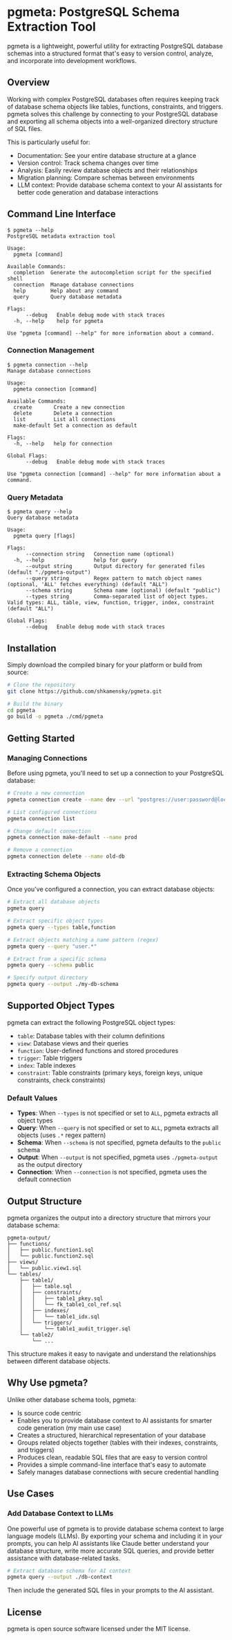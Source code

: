 # pgmeta: PostgreSQL Schema Extraction Tool

pgmeta is a lightweight, powerful utility for extracting PostgreSQL database schemas into a structured format that's easy to version control, analyze, and incorporate into development workflows.

## Overview

Working with complex PostgreSQL databases often requires keeping track of database schema objects like tables, functions, constraints, and triggers. pgmeta solves this challenge by connecting to your PostgreSQL database and exporting all schema objects into a well-organized directory structure of SQL files.

This is particularly useful for:

- Documentation: See your entire database structure at a glance
- Version control: Track schema changes over time 
- Analysis: Easily review database objects and their relationships
- Migration planning: Compare schemas between environments
- LLM context: Provide database schema context to your AI assistants for better code generation and database interactions

## Command Line Interface

```
$ pgmeta --help
PostgreSQL metadata extraction tool

Usage:
  pgmeta [command]

Available Commands:
  completion  Generate the autocompletion script for the specified shell
  connection  Manage database connections
  help        Help about any command
  query       Query database metadata

Flags:
      --debug   Enable debug mode with stack traces
  -h, --help    help for pgmeta

Use "pgmeta [command] --help" for more information about a command.
```

### Connection Management

```
$ pgmeta connection --help
Manage database connections

Usage:
  pgmeta connection [command]

Available Commands:
  create       Create a new connection
  delete       Delete a connection
  list         List all connections
  make-default Set a connection as default

Flags:
  -h, --help   help for connection

Global Flags:
      --debug   Enable debug mode with stack traces

Use "pgmeta connection [command] --help" for more information about a command.
```

### Query Metadata

```
$ pgmeta query --help
Query database metadata

Usage:
  pgmeta query [flags]

Flags:
      --connection string   Connection name (optional)
  -h, --help                help for query
      --output string       Output directory for generated files (default "./pgmeta-output")
      --query string        Regex pattern to match object names (optional, 'ALL' fetches everything) (default "ALL")
      --schema string       Schema name (optional) (default "public")
      --types string        Comma-separated list of object types. Valid types: ALL, table, view, function, trigger, index, constraint (default "ALL")

Global Flags:
      --debug   Enable debug mode with stack traces
```

## Installation

Simply download the compiled binary for your platform or build from source:

```bash
# Clone the repository
git clone https://github.com/shkamensky/pgmeta.git

# Build the binary
cd pgmeta
go build -o pgmeta ./cmd/pgmeta
```

## Getting Started

### Managing Connections

Before using pgmeta, you'll need to set up a connection to your PostgreSQL database:

```bash
# Create a new connection
pgmeta connection create --name dev --url "postgres://user:password@localhost:5432/database" --make-default

# List configured connections
pgmeta connection list

# Change default connection
pgmeta connection make-default --name prod

# Remove a connection
pgmeta connection delete --name old-db
```

### Extracting Schema Objects

Once you've configured a connection, you can extract database objects:

```bash
# Extract all database objects
pgmeta query

# Extract specific object types
pgmeta query --types table,function

# Extract objects matching a name pattern (regex)
pgmeta query --query "user.*"

# Extract from a specific schema
pgmeta query --schema public

# Specify output directory
pgmeta query --output ./my-db-schema
```

## Supported Object Types

pgmeta can extract the following PostgreSQL object types:

- `table`: Database tables with their column definitions
- `view`: Database views and their queries
- `function`: User-defined functions and stored procedures
- `trigger`: Table triggers
- `index`: Table indexes
- `constraint`: Table constraints (primary keys, foreign keys, unique constraints, check constraints)

### Default Values

- **Types**: When `--types` is not specified or set to `ALL`, pgmeta extracts all object types
- **Query**: When `--query` is not specified or set to `ALL`, pgmeta extracts all objects (uses `.*` regex pattern)
- **Schema**: When `--schema` is not specified, pgmeta defaults to the `public` schema
- **Output**: When `--output` is not specified, pgmeta uses `./pgmeta-output` as the output directory
- **Connection**: When `--connection` is not specified, pgmeta uses the default connection

## Output Structure

pgmeta organizes the output into a directory structure that mirrors your database schema:

```
pgmeta-output/
├── functions/
│   ├── public.function1.sql
│   └── public.function2.sql
├── views/
│   └── public.view1.sql
└── tables/
    ├── table1/
    │   ├── table.sql
    │   ├── constraints/
    │   │   ├── table1_pkey.sql
    │   │   └── fk_table1_col_ref.sql
    │   ├── indexes/
    │   │   └── table1_idx.sql
    │   └── triggers/
    │       └── table1_audit_trigger.sql
    └── table2/
        └── ...
```

This structure makes it easy to navigate and understand the relationships between different database objects.

## Why Use pgmeta?

Unlike other database schema tools, pgmeta:

- Is source code centric
- Enables you to provide database context to AI assistants for smarter code generation (my main use case)
- Creates a structured, hierarchical representation of your database
- Groups related objects together (tables with their indexes, constraints, and triggers)
- Produces clean, readable SQL files that are easy to version control
- Provides a simple command-line interface that's easy to automate
- Safely manages database connections with secure credential handling

## Use Cases

### Add Database Context to LLMs

One powerful use of pgmeta is to provide database schema context to large language models (LLMs). By exporting your schema and including it in your prompts, you can help AI assistants like Claude better understand your database structure, write more accurate SQL queries, and provide better assistance with database-related tasks.

```bash
# Extract database schema for AI context
pgmeta query --output ./db-context
```

Then include the generated SQL files in your prompts to the AI assistant.

## License

pgmeta is open source software licensed under the MIT license.